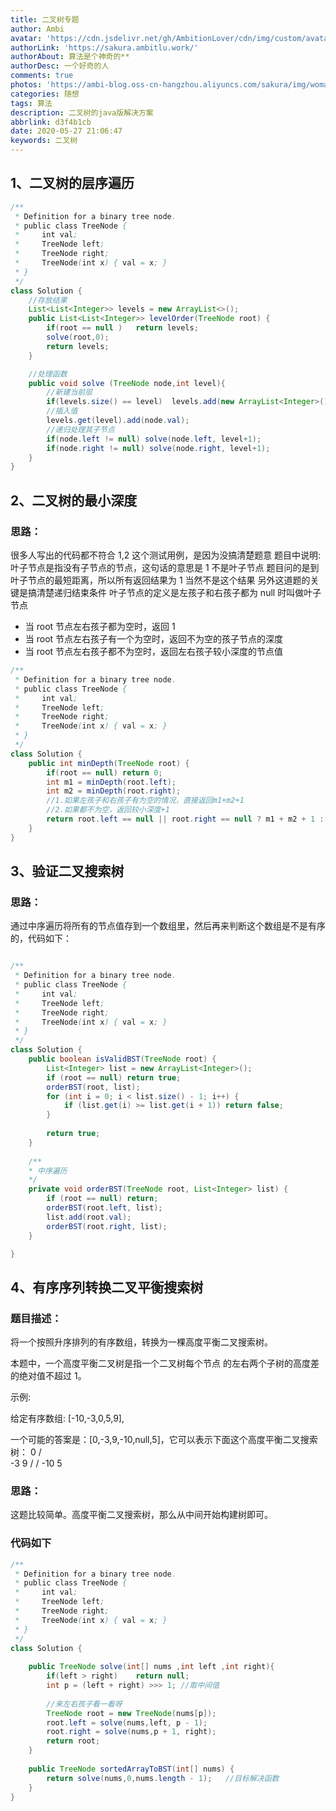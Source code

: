 ```yaml
---
title: 二叉树专题
author: Ambi
avatar: 'https://cdn.jsdelivr.net/gh/AmbitionLover/cdn/img/custom/avatar.jpg'
authorLink: 'https://sakura.ambitlu.work/'
authorAbout: 算法是个神奇的**
authorDesc: 一个好奇的人
comments: true
photos: 'https://ambi-blog.oss-cn-hangzhou.aliyuncs.com/sakura/img/woman-throwing-pink-petals-1322136.jpg?x-oss-process=sakura'
categories: 随想
tags: 算法
description: 二叉树的java版解决方案
abbrlink: d3f4b1cb
date: 2020-05-27 21:06:47
keywords: 二叉树
---
```

## 1、二叉树的层序遍历
```java
/**
 * Definition for a binary tree node.
 * public class TreeNode {
 *     int val;
 *     TreeNode left;
 *     TreeNode right;
 *     TreeNode(int x) { val = x; }
 * }
 */
class Solution {
    //存放结果
    List<List<Integer>> levels = new ArrayList<>();
    public List<List<Integer>> levelOrder(TreeNode root) {
        if(root == null )   return levels;
        solve(root,0);
        return levels;
    }

    //处理函数
    public void solve (TreeNode node,int level){
        //新建当前层
        if(levels.size() == level)  levels.add(new ArrayList<Integer>());
        //插入值
        levels.get(level).add(node.val);
        //递归处理其子节点
        if(node.left != null) solve(node.left, level+1);
        if(node.right != null) solve(node.right, level+1);
    }
}
```

## 2、二叉树的最小深度
### 思路：
很多人写出的代码都不符合 1,2 这个测试用例，是因为没搞清楚题意
题目中说明:叶子节点是指没有子节点的节点，这句话的意思是 1 不是叶子节点
题目问的是到叶子节点的最短距离，所以所有返回结果为 1 当然不是这个结果
另外这道题的关键是搞清楚递归结束条件
叶子节点的定义是左孩子和右孩子都为 null 时叫做叶子节点
* 当 root 节点左右孩子都为空时，返回 1
* 当 root 节点左右孩子有一个为空时，返回不为空的孩子节点的深度
* 当 root 节点左右孩子都不为空时，返回左右孩子较小深度的节点值

```java
/**
 * Definition for a binary tree node.
 * public class TreeNode {
 *     int val;
 *     TreeNode left;
 *     TreeNode right;
 *     TreeNode(int x) { val = x; }
 * }
 */
class Solution {
    public int minDepth(TreeNode root) {
        if(root == null) return 0;
        int m1 = minDepth(root.left);
        int m2 = minDepth(root.right);
        //1.如果左孩子和右孩子有为空的情况，直接返回m1+m2+1
        //2.如果都不为空，返回较小深度+1
        return root.left == null || root.right == null ? m1 + m2 + 1 : Math.min(m1,m2) + 1;
    }
}
```

## 3、验证二叉搜索树
### 思路：
通过中序遍历将所有的节点值存到一个数组里，然后再来判断这个数组是不是有序的，代码如下：
```java

/**
 * Definition for a binary tree node.
 * public class TreeNode {
 *     int val;
 *     TreeNode left;
 *     TreeNode right;
 *     TreeNode(int x) { val = x; }
 * }
 */
class Solution {
    public boolean isValidBST(TreeNode root) {
        List<Integer> list = new ArrayList<Integer>();
        if (root == null) return true;
        orderBST(root, list);
        for (int i = 0; i < list.size() - 1; i++) {
            if (list.get(i) >= list.get(i + 1)) return false;
        }        
        
        return true;
    }
    
    /**
    * 中序遍历
    */
    private void orderBST(TreeNode root, List<Integer> list) {
        if (root == null) return;
        orderBST(root.left, list);
        list.add(root.val);
        orderBST(root.right, list);
    }

}
```
## 4、有序序列转换二叉平衡搜索树
### 题目描述：
将一个按照升序排列的有序数组，转换为一棵高度平衡二叉搜索树。

本题中，一个高度平衡二叉树是指一个二叉树每个节点 的左右两个子树的高度差的绝对值不超过 1。

示例:

给定有序数组: [-10,-3,0,5,9],

一个可能的答案是：[0,-3,9,-10,null,5]，它可以表示下面这个高度平衡二叉搜索树：
        0
        / \
    -3   9
    /   /
    -10  5

### 思路：
这题比较简单。高度平衡二叉搜索树，那么从中间开始构建树即可。
### 代码如下
```java
/**
 * Definition for a binary tree node.
 * public class TreeNode {
 *     int val;
 *     TreeNode left;
 *     TreeNode right;
 *     TreeNode(int x) { val = x; }
 * }
 */
class Solution {
    
    public TreeNode solve(int[] nums ,int left ,int right){
        if(left > right)    return null;
        int p = (left + right) >>> 1; //取中间值
        
        //来左右孩子看一看呀
        TreeNode root = new TreeNode(nums[p]);
        root.left = solve(nums,left, p - 1);
        root.right = solve(nums,p + 1, right);
        return root;
    }
    
    public TreeNode sortedArrayToBST(int[] nums) {
        return solve(nums,0,nums.length - 1);   //目标解决函数
    }
}
```